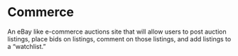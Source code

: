 # Commerce
An eBay like e-commerce auctions site that will allow users to post auction listings, place bids on listings, comment on those listings, and add listings to a “watchlist.”
